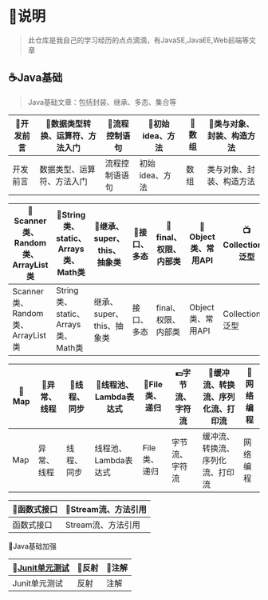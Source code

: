 # 💖说明

> 此仓库是我自己的学习经历的点点滴滴，有JavaSE,JavaEE,Web前端等文章

## ☕️Java基础

> Java基础文章：包括封装、继承、多态、集合等

| 📝开发前言 | 🎿数据类型转换、运算符、方法入门 | 🔬流程控制语句  | 🎸初始idea、方法 | 🎿数组 | 🍚类与对象、封装、构造方法 |
| --------- | ------------------------------- | -------------- | --------------- | ----- | ------------------------- |
| 开发前言  | 数据类型、运算符、方法入门      | 流程控制语语句 | 初始idea、方法  | 数组  | 类与对象、封装、构造方法  |

| 🍜Scanner类、Random类、ArrayList类 | 💍String类、static、Arrays类、Math类 | 🍔继承、super、this、抽象类 | 🍭接口、多态 | 🎍final、权限、内部类 | 🎃Object类、常用API | 📺Collection、泛型 | 👻List、Set |
| --------------------------------- | ----------------------------------- | -------------------------- | ----------- | -------------------- | ------------------ | ----------------- | ---------- |
| Scanner类、Random类、ArrayList类  | String类、static、Arrays类、Math类  | 继承、super、this、抽象类  | 接口、多态  | final、权限、内部类  | Object类、常用API  | Collection、泛型  | List、Set  |

| 🎏Map | 🙇异常、线程 | 🎨线程、同步 | 💽线程池、Lambda表达式 | 📼File类、递归 | 💵字节流、字符流 | 🎸缓冲流、转换流、序列化流、打印流 | 🎿网络编程 |
| ---- | ----------- | ----------- | --------------------- | ------------- | --------------- | --------------------------------- | --------- |
| Map  | 异常、线程  | 线程、同步  | 线程池、Lambda表达式  | File类、递归  | 字节流、字符流  | 缓冲流、转换流、序列化流、打印流  | 网络编程  |

| 📒函数式接口 | 📖Stream流、方法引用 |
| ----------- | ------------------- |
| 函数式接口  | Stream流、方法引用  |

🎩Java基础加强

| 🍭[Junit单元测试](#Junit%E5%8D%95%E5%85%83%E6%B5%8B%E8%AF%95%EF%BC%9A) | 🙇反射 | 🍚注解 |
| ------------------------------------------------------------ | ----- | ----- |
| Junit单元测试                                                | 反射  | 注解  |
